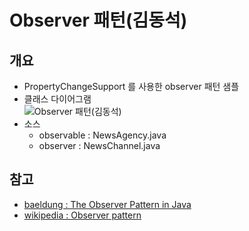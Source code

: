 # Observer 패턴(김동석)

## 개요

* PropertyChangeSupport 를 사용한 observer 패턴 샘플
* 클래스 다이어그램 <br/>
![Observer 패턴(김동석)](https://www.plantuml.com/plantuml/png/fP8zJWCn48LxdsBAtO8zGfG8qV4dSWBZVMmiRMnhF74K0H95IYHg2deEGCELWDo1JLWfcsY3a71Zothp-Sqy3wDebjcqfelh24vWMZs-hfPlsSVxm-VJyzVo9LTAhDJuLM6TW6-q0Lso3s1P74-qgt1gey21bJArZf7ECO-Z2iuiw5PHitRbura8deNYpxvH96zBqcNP3yxwhocOEj-MCwO-uJ-425bxpyR2rbNacdEkxhjjhSiTwhQlLYSJdFaeLp1m6y2M67QUtNDnaXez8KdUfLMjYJ_uwWowA0RzOrPTsqLnDpWKNdz8_kXWs4EuilbKtm00 "Observer 패턴(김동석)")
* 소스
  * observable : NewsAgency.java
  * observer : NewsChannel.java

## 참고

* [baeldung : The Observer Pattern in Java](https://github.com/eugenp/tutorials/tree/master/patterns/design-patterns-behavioral/src/main/java/com/baeldung/observer)
* [wikipedia : Observer pattern](https://en.wikipedia.org/wiki/Observer_pattern)


